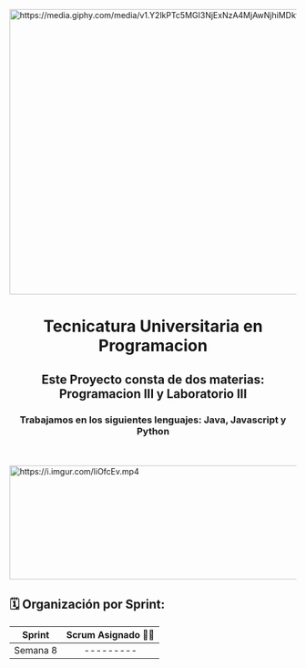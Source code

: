 <a href="https://media.giphy.com/media/v1.Y2lkPTc5MGI3NjExNzA4MjAwNjhiMDkyMDkzNWY1ZWQ5OGFhOGFmMzEyYjZjYTRhZmI5YiZlcD12MV9pbnRlcm5hbF9naWZzX2dpZklkJmN0PWc/efdGCkq3ZZMCT2JKx9/giphy.gif"><img src="https://media.giphy.com/media/v1.Y2lkPTc5MGI3NjExNzA4MjAwNjhiMDkyMDkzNWY1ZWQ5OGFhOGFmMzEyYjZjYTRhZmI5YiZlcD12MV9pbnRlcm5hbF9naWZzX2dpZklkJmN0PWc/efdGCkq3ZZMCT2JKx9/giphy.gif" title="https://media.giphy.com/media/v1.Y2lkPTc5MGI3NjExNzA4MjAwNjhiMDkyMDkzNWY1ZWQ5OGFhOGFmMzEyYjZjYTRhZmI5YiZlcD12MV9pbnRlcm5hbF9naWZzX2dpZklkJmN0PWc/efdGCkq3ZZMCT2JKx9/giphy.gif" width="1600" height="500" /></a>
<h1 align="center">Tecnicatura Universitaria en Programacion</h1>
<h2 align="center">Este Proyecto consta de dos materias: Programacion III y Laboratorio III</h2>
<h3 align="center">Trabajamos en los siguientes lenguajes: Java, Javascript y Python</h3>

<br><br/>
<a href="https://i.imgur.com/liOfcEv.mp4"><img src="https://media.giphy.com/media/v1.Y2lkPTc5MGI3NjExZjgzNDNmNDdhNDUyYmMyYTk3MDg5YTNmOTljZmM4NWViNzljYmQ4ZiZlcD12MV9pbnRlcm5hbF9naWZzX2dpZklkJmN0PWc/bnCxII7gN2R2NfBx14/giphy.gif" width="1920" height="200" title="https://i.imgur.com/liOfcEv.mp4" /></a>



<h2> 🗓️ Organización por Sprint: </h2>

| **Sprint** | **Scrum Asignado** 👨‍💻 |
| ------------- |:-------------:|
| Semana 8 | *---------* |
<br>
